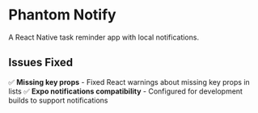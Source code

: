 # Phantom Notify

A React Native task reminder app with local notifications.

## Issues Fixed

✅ **Missing key props** - Fixed React warnings about missing key props in lists
✅ **Expo notifications compatibility** - Configured for development builds to support notifications

